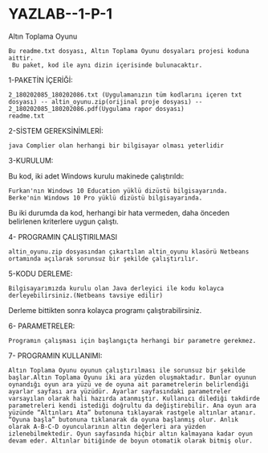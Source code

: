 # YAZLAB--1-P-1
Altın Toplama Oyunu 

	Bu readme.txt dosyası, Altın Toplama Oyunu dosyaları projesi koduna aittir. 
     Bu paket, kod ile aynı dizin içerisinde bulunacaktır.

1-PAKETİN İÇERİĞİ:

	2_180202085_180202086.txt (Uygulamanızın tüm kodlarını içeren txt dosyası) -- altin_oyunu.zip(orijinal proje dosyası) --
	2_180202085_180202086.pdf(Uygulama rapor dosyası) 
	readme.txt
	

2-SİSTEM GEREKSİNİMLERİ:

	java Complier olan herhangi bir bilgisayar olması yeterlidir

3-KURULUM:

Bu kod, iki adet Windows kurulu makinede çalıştırıldı:

    Furkan'nın Windows 10 Education yüklü dizüstü bilgisayarında.
    Berke'nin Windows 10 Pro yüklü dizüstü bilgisayarında.

Bu iki durumda da kod, herhangi bir hata vermeden, daha önceden belirlenen kriterlere uygun çalıştı.


4- PROGRAMIN ÇALIŞTIRILMASI

	altin_oyunu.zip dosyasından çıkartılan altin_oyunu klasörü Netbeans ortamında açılarak sorunsuz bir şekilde çalıştırılır.

5-KODU DERLEME:

	Bilgisayarımızda kurulu olan Java derleyici ile kodu kolayca derleyebilirsiniz.(Netbeans tavsiye edilir)
Derleme bittikten sonra kolayca programı çalıştırabilirsiniz.


6- PARAMETRELER:
	
	Programın çalışması için başlangıçta herhangi bir parametre gerekmez.


7- PROGRAMIN KULLANIMI:

	Altın Toplama Oyunu oyunun çalıştırılması ile sorunsuz bir şekilde başlar.Altın Toplama Oyunu iki ara yüzden oluşmaktadır. Bunlar oyunun oynandığı oyun ara yüzü ve de oyuna ait parametrelerin belirlendiği ayarlar sayfası ara yüzüdür. Ayarlar sayfasındaki parametreler varsayılan olarak hali hazırda atanmıştır. Kullanıcı dilediği takdirde parametreleri kendi istediği doğrultu da değiştirebilir. Ana oyun ara yüzünde “Altınları Ata” butonuna tıklayarak rastgele altınlar atanır. “Oyuna başla” butonuna tıklanarak da oyuna başlanmış olur. Anlık olarak A-B-C-D oyuncularının altın değerleri ara yüzden izlenebilmektedir. Oyun sayfasında hiçbir altın kalmayana kadar oyun devam eder. Altınlar bitiğinde de boyun otomatik olarak bitmiş olur.










